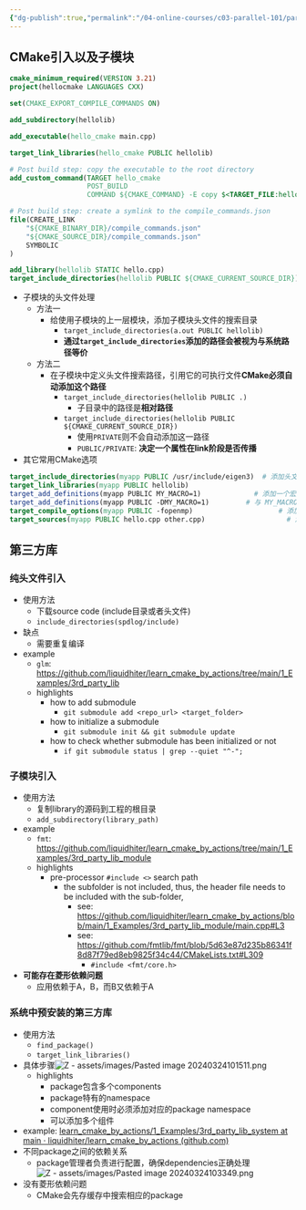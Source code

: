 ```yaml
---
{"dg-publish":true,"permalink":"/04-online-courses/c03-parallel-101/parallel-101-series-01-c-make/","noteIcon":"","created":"2024-03-23T22:12:44.912+01:00","updated":"2024-03-24T10:43:41.330+01:00"}
---
```


## CMake引入以及子模块
```CMake
cmake_minimum_required(VERSION 3.21)
project(hellocmake LANGUAGES CXX)

set(CMAKE_EXPORT_COMPILE_COMMANDS ON)

add_subdirectory(hellolib)

add_executable(hello_cmake main.cpp)

target_link_libraries(hello_cmake PUBLIC hellolib)

# Post build step: copy the executable to the root directory
add_custom_command(TARGET hello_cmake
                   POST_BUILD
                   COMMAND ${CMAKE_COMMAND} -E copy $<TARGET_FILE:hello_cmake> ${CMAKE_SOURCE_DIR})

# Post build step: create a symlink to the compile_commands.json
file(CREATE_LINK
    "${CMAKE_BINARY_DIR}/compile_commands.json"
    "${CMAKE_SOURCE_DIR}/compile_commands.json"
    SYMBOLIC
)
```

```CMake
add_library(hellolib STATIC hello.cpp)
target_include_directories(hellolib PUBLIC ${CMAKE_CURRENT_SOURCE_DIR}) 
```
- 子模块的头文件处理
	- 方法一
		- 给使用子模块的上一层模块，添加子模块头文件的搜索目录
			- `target_include_directories(a.out PUBLIC hellolib)`
			- **通过`target_include_directories`添加的路径会被视为与系统路径等价**
	- 方法二
		- 在子模块中定义头文件搜索路径，引用它的可执行文件**CMake必须自动添加这个路径**
			- `target_include_directories(hellolib PUBLIC .)`
				- 子目录中的路径是**相对路径**
			- `target_include_directories(hellolib PUBLIC ${CMAKE_CURRENT_SOURCE_DIR})`
				- 使用`PRIVATE`则不会自动添加这一路径
				- `PUBLIC/PRIVATE`: **决定一个属性在link阶段是否传播**
- 其它常用CMake选项
```CMake
target_include_directories(myapp PUBLIC /usr/include/eigen3)  # 添加头文件搜索目录
target_link_libraries(myapp PUBLIC hellolib)                               # 添加要链接的库
target_add_definitions(myapp PUBLIC MY_MACRO=1)             # 添加一个宏定义
target_add_definitions(myapp PUBLIC -DMY_MACRO=1)         # 与 MY_MACRO=1 等价
target_compile_options(myapp PUBLIC -fopenmp)                     # 添加编译器命令行选项
target_sources(myapp PUBLIC hello.cpp other.cpp)                    # 添加要编译的源文件
```

## 第三方库
### 纯头文件引入
- 使用方法
	- 下载source code (include目录或者头文件)
	- `include_directories(spdlog/include)`
- 缺点
	- 需要重复编译
- example
	- `glm`: https://github.com/liquidhiter/learn_cmake_by_actions/tree/main/1_Examples/3rd_party_lib
	- highlights
		- how to add submodule
			- `git submodule add <repo_url> <target_folder>`
		- how to initialize a submodule
			- `git submodule init && git submodule update`
		- how to check whether submodule has been initialized or not
			- `if git submodule status | grep --quiet "^-";`
### 子模块引入
- 使用方法
	- 复制library的源码到工程的根目录
	- `add_subdirectory(library_path)`
- example
	- `fmt`: https://github.com/liquidhiter/learn_cmake_by_actions/tree/main/1_Examples/3rd_party_lib_module
	- highlights
		- pre-processor `#include <>` search path
			- the subfolder is not included, thus, the header file needs to be included with the sub-folder, 
				- see: https://github.com/liquidhiter/learn_cmake_by_actions/blob/main/1_Examples/3rd_party_lib_module/main.cpp#L3
				- see: https://github.com/fmtlib/fmt/blob/5d63e87d235b86341f8d87f79ed8eb9825f34c44/CMakeLists.txt#L309
					- `#include <fmt/core.h>`
- **可能存在菱形依赖问题**
	- 应用依赖于A，B，而B又依赖于A

### 系统中预安装的第三方库
- 使用方法
	- `find_package()`
	- `target_link_libraries()`
- 具体步骤![Z - assets/images/Pasted image 20240324101511.png](/img/user/Z%20-%20assets/images/Pasted%20image%2020240324101511.png)
	- highlights
		- package包含多个components
		- package特有的namespace
		- component使用时必须添加对应的package namespace
		- 可以添加多个组件
- example: [learn_cmake_by_actions/1_Examples/3rd_party_lib_system at main · liquidhiter/learn_cmake_by_actions (github.com)](https://github.com/liquidhiter/learn_cmake_by_actions/tree/main/1_Examples/3rd_party_lib_system)
- 不同package之间的依赖关系
	- package管理者负责进行配置，确保dependencies正确处理 ![Z - assets/images/Pasted image 20240324103349.png](/img/user/Z%20-%20assets/images/Pasted%20image%2020240324103349.png)
- 没有菱形依赖问题
	- CMake会先存缓存中搜索相应的package